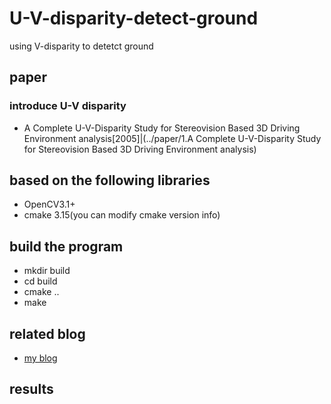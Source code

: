 # U-V-disparity-detect-ground
using V-disparity to detetct ground
## paper
### introduce U-V disparity
* A Complete U-V-Disparity Study for Stereovision Based 3D Driving Environment analysis[2005]|(../paper/1.A Complete U-V-Disparity Study for Stereovision Based 3D Driving Environment analysis)
## based on the following libraries
* OpenCV3.1+
* cmake 3.15(you can modify cmake version info)
## build the program
* mkdir build 
* cd build
* cmake ..
* make
## related blog
* [my blog](https://blog.csdn.net/He3he3he/article/details/105542815)
## results
